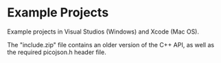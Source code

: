Example Projects
================

Example projects in Visual Studios (Windows) and Xcode (Mac OS).

The "include.zip" file contains an older version of the C++ API, as well as the required
picojson.h header file.